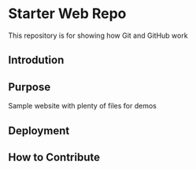 # Starter Web Repo

This repository is for showing how Git and GitHub work


## Introdution

## Purpose

Sample website with plenty of files for demos

## Deployment

## How to Contribute